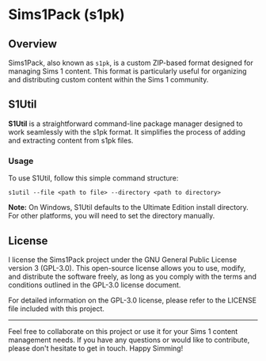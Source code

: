 # Sims1Pack (s1pk)

## Overview

Sims1Pack, also known as ``s1pk``, is a custom ZIP-based format designed for managing Sims 1 content. This format is particularly useful for organizing and distributing custom content within the Sims 1 community.

## S1Util

**S1Util** is a straightforward command-line package manager designed to work seamlessly with the s1pk format. It simplifies the process of adding and extracting content from s1pk files.

### Usage

To use S1Util, follow this simple command structure:

```shell
s1util --file <path to file> --directory <path to directory>
```

**Note:** On Windows, S1Util defaults to the Ultimate Edition install directory. For other platforms, you will need to set the directory manually.

## License

I license the Sims1Pack project under the GNU General Public License version 3 (GPL-3.0). This open-source license allows you to use, modify, and distribute the software freely, as long as you comply with the terms and conditions outlined in the GPL-3.0 license document.

For detailed information on the GPL-3.0 license, please refer to the LICENSE file included with this project.

---

Feel free to collaborate on this project or use it for your Sims 1 content management needs. If you have any questions or would like to contribute, please don't hesitate to get in touch. Happy Simming!